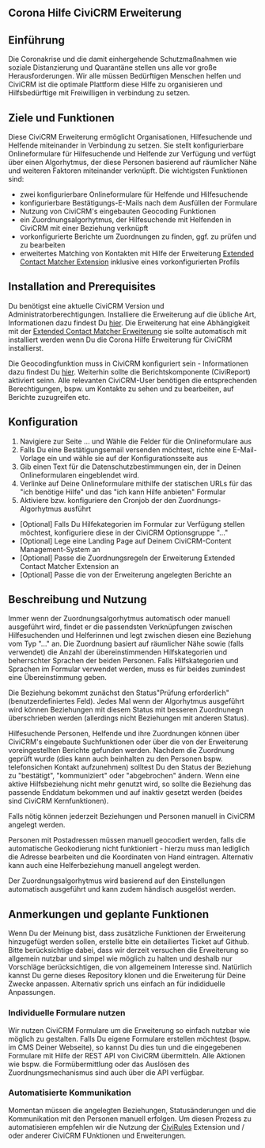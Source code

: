 ## Corona Hilfe CiviCRM Erweiterung
## Einführung
Die Coronakrise und die damit einhergehende Schutzmaßnahmen wie soziale Distanzierung und Quarantäne stellen uns alle vor große Herausforderungen. Wir alle müssen Bedürftigen Menschen helfen und CiviCRM ist die optimale Plattform diese Hilfe zu organisieren und Hilfsbedürftige mit Freiwilligen in verbindung zu setzen.

## Ziele und Funktionen
Diese CiviCRM Erweiterung ermöglicht Organisationen, Hilfesuchende und Helfende miteinander in Verbindung zu setzen. Sie stellt konfigurierbare Onlineformulare für Hilfesuchende und Helfende zur Verfügung und verfügt über einen Algorhytmus, der diese Personen basierend auf räumlicher Nähe und weiteren Faktoren miteinander verknüpft. Die wichtigsten Funktionen sind: 

* zwei konfigurierbare Onlineformulare für Helfende und Hilfesuchende
* konfigurierbare Bestätigungs-E-Mails nach dem Ausfüllen der Formulare
* Nutzung von CiviCRM's eingebauten Geocoding Funktionen
* ein Zuordnungsalgorhytmus, der Hilfesuchende mit Helfenden in CiviCRM mit einer Beziehung verknüpft
* vorkonfigurierte Berichte um Zuordnungen zu finden, ggf. zu prüfen und zu bearbeiten
* erweitertes Matching von Kontakten mit Hilfe der Erweiterung [Extended Contact Matcher Extension](https://github.com/systopia/de.systopia.xcm) inklusive eines vorkonfigurierten Profils

## Installation and Prerequisites
Du benötigst eine aktuelle CiviCRM Version und Administratorberechtigungen. Installiere die Erweiterung auf die übliche Art, Informationen dazu findest Du [hier](https://docs.civicrm.org/sysadmin/en/latest/customize/extensions/#installing-a-new-extension). Die Erweiterung hat eine Abhängigkeit mit der [Extended Contact Matcher Erweiterung](https://github.com/systopia/de.systopia.xcm) sie sollte automatisch mit installiert werden wenn Du die Corona Hilfe Erweiterung für CiviCRM installierst.

Die Geocodingfunktion muss in CiviCRM konfiguriert sein - Informationen dazu findest Du [hier](https://docs.civicrm.org/user/en/latest/initial-set-up/mapping/). Weiterhin sollte die Berichtskomponente (CiviReport) aktiviert seinn. Alle relevanten CiviCRM-User benötigen die entsprechenden Berechtigungen, bspw. um Kontakte zu sehen und zu bearbeiten, auf Berichte zuzugreifen etc.


## Konfiguration
1. Navigiere zur Seite ... und Wähle die Felder für die Onlineformulare aus
2. Falls Du eine Bestätigungsemail versenden möchtest, richte eine E-Mail-Vorlage ein und wähle sie auf der Konfigurationsseite aus
3. Gib einen Text für die Datenschutzbestimmungen ein, der in Deinen Onlineformularen eingeblendet wird.
4. Verlinke auf Deine Onlineformulare mithilfe der statischen URLs für das "ich benötige Hilfe" und das "ich kann Hilfe anbieten" Formular
5. Aktiviere bzw. konfiguriere den Cronjob der den Zuordnungs-Algorhytmus ausführt

* [Optional] Falls Du Hilfekategorien im Formular zur Verfügung stellen möchtest, konfiguriere diese in der CiviCRM Optionsgruppe "..."
* [Optional] Lege eine Landing Page auf Deinem CiviCRM-Content Management-System an
* [Optional] Passe die Zuordnungsregeln der Erweiterung Extended Contact Matcher Extension an
* [Optional] Passe die von der Erweiterung angelegten Berichte an


## Beschreibung und Nutzung
Immer wenn der Zuordnungsalgorhytmus automatisch oder manuell ausgeführt wird, findet er die passendsten Verknüpfungen zwischen Hilfesuchenden und Helferinnen und legt zwischen diesen eine Beziehung vom Typ "..." an. Die Zuordnung basiert auf räumlicher Nähe sowie (falls verwendet) die Anzahl der übereinstimmenden Hilfskategorien und beherrschter Sprachen der beiden Personen. Falls Hilfskategorien und Sprachen im Formular verwendet werden, muss es für beides zumindest eine Übereinstimmung geben.

Die Beziehung bekommt zunächst den Status"Prüfung erforderlich" (benutzerdefiniertes Feld). Jedes Mal wenn der Algorhytmus ausgeführt wird können Beziehungen mit diesem Status mit besseren Zuordnunegn überschrieben werden (allerdings nicht Beziehungen mit anderen Status).

Hilfesuchende Personen, Helfende und ihre Zuordnungen können über CiviCRM's eingebaute Suchfunktionen oder über die von der Erweiterung voreingestellten Berichte gefunden werden. Nachdem die Zuordnung geprüft wurde (dies kann auch beinhalten zu den Personen bspw. telefonsichen Kontakt aufzunehmen) solltest Du den Status der Beziehung zu "bestätigt", "kommuniziert" oder "abgebrochen" ändern. Wenn eine aktive Hilfsbeziehung nicht mehr genutzt wird, so sollte die Beziehung das passende Enddatum bekommen und auf inaktiv gesetzt werden (beides sind CiviCRM Kernfunktionen).

Falls nötig können jederzeit Beziehungen und Personen manuell in CiviCRM angelegt werden.

Personen mit Postadressen müssen manuell geocodiert werden, falls die automatische Geokodierung nicht funktioniert - hierzu muss man lediglich die Adresse bearbeiten und die Koordinaten von Hand eintragen. Alternativ kann auch eine Helferbeziehung manuell angelegt werden.

Der Zuordnungsalgorhytmus wird basierend auf den Einstellungen automatisch ausgeführt und kann zudem händisch ausgelöst werden.  

## Anmerkungen und geplante Funktionen
Wenn Du der Meinung bist, dass zusätzliche Funktionen der Erweiterung hinzugefügt werden sollen, erstelle bitte ein detailiertes Ticket auf Github. Bitte berücksichtige dabei, dass wir derzeit versuchen die Erweiterung so allgemein nutzbar und simpel wie möglich zu halten und deshalb nur Vorschläge berücksichtigen, die von allgemeinem Interesse sind. Natürlich kannst Du gerne dieses Repository klonen und die Erweiterung für Deine Zwecke anpassen. Alternativ sprich uns einfach an für indididuelle Anpassungen.

### Individuelle Formulare nutzen
Wir nutzen CiviCRM Formulare um die Erweiterung so einfach nutzbar wie möglich zu gestalten. Falls Du eigene Formulare erstellen möchtest (bspw. im CMS Deiner Webseite), so kannst Du dies tun und die eingegebenen Formulare mit Hilfe der REST API von CiviCRM übermitteln. Alle Aktionen wie bspw. die Formübermittlung oder das Auslösen des Zuordnungsmechanismus sind auch über die API verfügbar.

### Automatisierte Kommunikation
Momentan müssen die angelegten Beziehungen, Statusänderungen und die Kommunikation mit den Personen manuell erfolgen. Um diesen Prozess zu automatisieren empfehlen wir die Nutzung der [CiviRules](https://github.com/Kajakaran/org.civicoop.civirules) Extension und / oder anderer CiviCRM FUnktionen und Erweiterungen.
